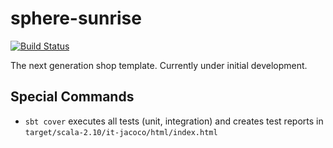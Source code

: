 sphere-sunrise
==============

[![Build Status](https://travis-ci.org/sphereio/sphere-sunrise.png?branch=master)](https://travis-ci.org/sphereio/sphere-sunrise)

The next generation shop template. Currently under initial development.

## Special Commands

* `sbt cover` executes all tests (unit, integration) and creates test reports in `target/scala-2.10/it-jacoco/html/index.html`